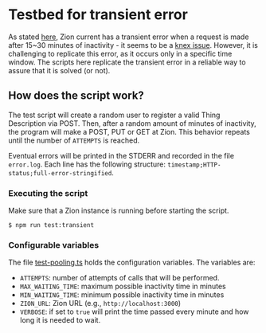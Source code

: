 # Testbed for transient error

As stated [here](https://github.com/vaimee/zion/issues/11), Zion current has a transient error when a request is made after 15~30 minutes of inactivity - it seems to be a [knex issue](https://github.com/knex/knex/issues/3523). However, it is challenging to replicate this error, as it occurs only in a specific time window. The scripts here  replicate the transient error in a reliable way to assure that it is solved (or not).

## How does the script work?

The test script will create a random user to register a valid Thing Description via POST. Then, after a random amount of minutes of inactivity, the program will make a POST, PUT or GET at Zion. This behavior repeats until the number of `ATTEMPTS` is reached.

Eventual errors will be printed in the STDERR and recorded in the file `error.log`. Each line has the following structure: `timestamp;HTTP-status;full-error-stringified`.

### Executing the script

Make sure that a Zion instance is running before starting the script.

```console
$ npm run test:transient
```

### Configurable variables

The file [test-pooling.ts](test-pooling.ts) holds the configuration variables. The variables are: 
* `ATTEMPTS`: number of attempts of calls that will be performed.
* `MAX_WAITING_TIME`: maximum possible inactivity time in minutes
* `MIN_WAITING_TIME`: minimum possible inactivity time in minutes
* `ZION_URL`: Zion URL (e.g., `http://localhost:3000`)
* `VERBOSE`: if set to `true` will print the time passed every minute and how long it is needed to wait. 
